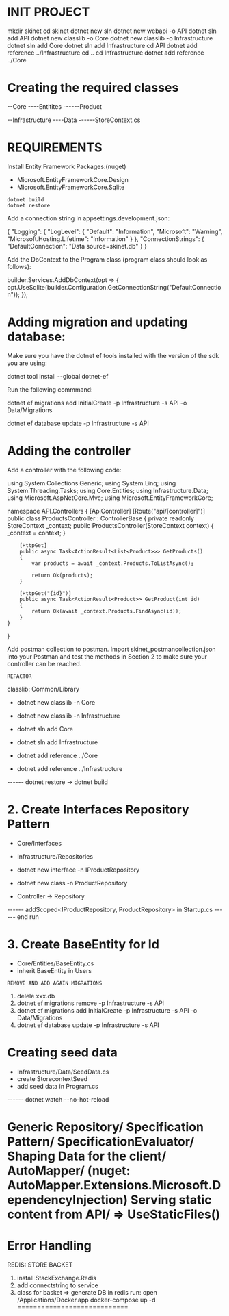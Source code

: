 INIT PROJECT
=============================

mkdir skinet
cd skinet
dotnet new sln
dotnet new webapi -o API
dotnet sln add API
dotnet new classlib -o Core
dotnet new classlib -o Infrastructure
dotnet sln add Core
dotnet sln add Infrastructure
cd API
dotnet add reference ../Infrastructure
cd ..
cd Infrastructure
dotnet add reference ../Core

Creating the required classes
=============================
--Core
----Entitites
------Product

--Infrastructure
----Data
------StoreContext.cs


REQUIREMENTS
=============================

Install Entity Framework Packages:(nuget)
  - Microsoft.EntityFrameworkCore.Design
  - Microsoft.EntityFrameworkCore.Sqlite

```
dotnet build
dotnet restore
```

Add a connection string in appsettings.development.json:

{
  "Logging": {
    "LogLevel": {
      "Default": "Information",
      "Microsoft": "Warning",
      "Microsoft.Hosting.Lifetime": "Information"
    }
  },
  "ConnectionStrings": {
    "DefaultConnection": "Data source=skinet.db"
  }
}

Add the DbContext to the Program class (program class should look as follows):

builder.Services.AddDbContext<StoreContext>(opt =>
{
    opt.UseSqlite(builder.Configuration.GetConnectionString("DefaultConnection"));
});

Adding migration and updating database:
======================================

Make sure you have the dotnet ef tools installed with the version of the sdk you are using:

dotnet tool install --global dotnet-ef

Run the following commmand:

dotnet ef migrations add InitialCreate -p Infrastructure -s API -o Data/Migrations

dotnet ef database update -p Infrastructure -s API


Adding the controller
=====================


Add a controller with the following code:


using System.Collections.Generic;
using System.Linq;
using System.Threading.Tasks;
using Core.Entities;
using Infrastructure.Data;
using Microsoft.AspNetCore.Mvc;
using Microsoft.EntityFrameworkCore;

namespace API.Controllers
{
    [ApiController]
    [Route("api/[controller]")]
    public class ProductsController : ControllerBase
    {
        private readonly StoreContext _context;
        public ProductsController(StoreContext context)
        {
            _context = context;
        }

        [HttpGet]
        public async Task<ActionResult<List<Product>>> GetProducts()
        {
            var products = await _context.Products.ToListAsync();

            return Ok(products);
        }

        [HttpGet("{id}")]
        public async Task<ActionResult<Product>> GetProduct(int id)
        {
            return Ok(await _context.Products.FindAsync(id));
        }
    }
}


Add postman collection to postman.   Import skinet_postmancollection.json into your Postman and test the methods in Section 2 to make sure your controller can be reached. 

```
REFACTOR
```
classlib: Common/Library   
- dotnet new classlib -n Core
- dotnet new classlib -n Infrastructure

- dotnet sln add Core
- dotnet sln add Infrastructure

- dotnet add reference ../Core
- dotnet add reference ../Infrastructure

------ dotnet restore -> dotnet build

# 2. Create Interfaces Repository Pattern

- Core/Interfaces
- Infrastructure/Repositories

- dotnet new interface -n IProductRepository
- dotnet new class -n ProductRepository

- Controller -> Repository

------ addScoped<IProductRepository, ProductRepository> in Startup.cs
------ end run

# 3. Create BaseEntity for Id
- Core/Entities/BaseEntity.cs
- inherit BaseEntity in Users

```
REMOVE AND ADD AGAIN MIGRATIONS
```
1. delele xxx.db
2. dotnet ef migrations remove -p Infrastructure -s API
3. dotnet ef migrations add InitialCreate -p Infrastructure -s API -o Data/Migrations
4. dotnet ef database update -p Infrastructure -s API

Creating seed data
=============================
- Infrastructure/Data/SeedData.cs
- create StorecontextSeed
- add seed data in Program.cs

------ dotnet watch --no-hot-reload

Generic Repository/
Specification Pattern/
SpecificationEvaluator/
Shaping Data for the client/
AutoMapper/   (nuget: AutoMapper.Extensions.Microsoft.DependencyInjection)
Serving static content from API/ => UseStaticFiles()
=============================



Error Handling
=============================
REDIS: STORE BACKET
1. install StackExchange.Redis
2. add connectstring to service
3. class for basket => generate DB in redis
run: 
open /Applications/Docker.app
docker-compose up -d
============================